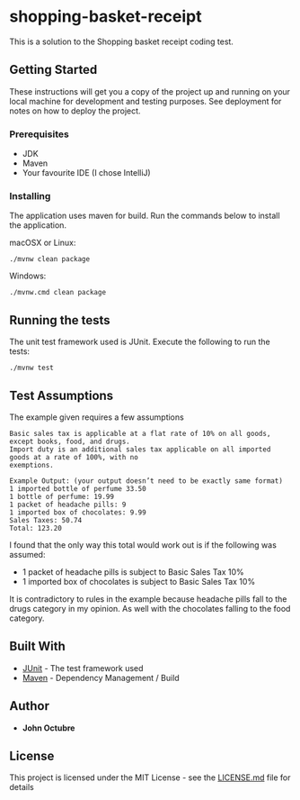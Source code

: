 # shopping-basket-receipt

This is a solution to the Shopping basket receipt coding test.

## Getting Started

These instructions will get you a copy of the project up and running on your local machine for development and testing purposes. See deployment for notes on how to deploy the project.

### Prerequisites

- JDK
- Maven
- Your favourite IDE (I chose IntelliJ)

### Installing

The application uses maven for build. Run the commands below to install the application.

macOSX or Linux:

```
./mvnw clean package
```

Windows:
```
./mvnw.cmd clean package
```

## Running the tests

The unit test framework used is JUnit. Execute the following to run the tests:

```
./mvnw test
```

## Test Assumptions

The example given requires a few assumptions
```
Basic sales tax is applicable at a flat rate of 10% on all goods, except books, food, and drugs.
Import duty is an additional sales tax applicable on all imported goods at a rate of 100%, with no
exemptions.

Example Output: (your output doesn’t need to be exactly same format)
1 imported bottle of perfume 33.50
1 bottle of perfume: 19.99
1 packet of headache pills: 9
1 imported box of chocolates: 9.99
Sales Taxes: 50.74
Total: 123.20
```

I found that the only way this total would work out is if the following was assumed:
 - 1 packet of headache pills is subject to Basic Sales Tax 10%
 - 1 imported box of chocolates is subject to Basic Sales Tax 10%

 It is contradictory to rules in the example because headache pills fall to the drugs category in my opinion. As well with the chocolates falling to the food category. 


## Built With

* [JUnit](http://junit.org/) - The test framework used
* [Maven](https://maven.apache.org/) - Dependency Management / Build


## Author

* **John Octubre** 


## License

This project is licensed under the MIT License - see the [LICENSE.md](LICENSE.md) file for details

